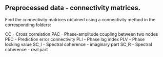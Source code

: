## Preprocessed data - connectivity matrices.

Find the connectivity matrices obtained using a connectivity method in the corresponding folders:

CC - Cross correlation
PAC - Phase-amplitude coupling between two nodes
PEC - Prediction error connectivity
PLI - Phase lag index
PLV - Phase locking value
SC_I - Spectral coherence - imaginary part
SC_R - Spectral coherence - real part